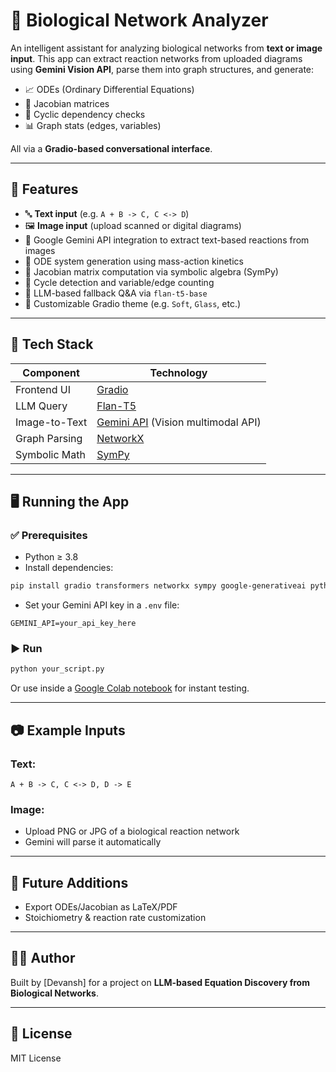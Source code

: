 
# 🧬 Biological Network Analyzer

An intelligent assistant for analyzing biological networks from **text or image input**. This app can extract reaction networks from uploaded diagrams using **Gemini Vision API**, parse them into graph structures, and generate:

- 📈 ODEs (Ordinary Differential Equations)
- 🧮 Jacobian matrices
- 🔄 Cyclic dependency checks
- 📊 Graph stats (edges, variables)

All via a **Gradio-based conversational interface**.

---

## 🚀 Features

- 🔤 **Text input** (e.g. `A + B -> C, C <-> D`)
- 🖼️ **Image input** (upload scanned or digital diagrams)
- 🧠 Google Gemini API integration to extract text-based reactions from images
- 🧪 ODE system generation using mass-action kinetics
- 🧠 Jacobian matrix computation via symbolic algebra (SymPy)
- 🔁 Cycle detection and variable/edge counting
- 🤖 LLM-based fallback Q&A via `flan-t5-base`
- 🎨 Customizable Gradio theme (e.g. `Soft`, `Glass`, etc.)

---

## 🧰 Tech Stack

| Component     | Technology                     |
|---------------|-------------------------------|
| Frontend UI   | [Gradio](https://gradio.app)  |
| LLM Query     | [Flan-T5](https://huggingface.co/google/flan-t5-base) |
| Image-to-Text | [Gemini API](https://ai.google.dev/) (Vision multimodal API) |
| Graph Parsing | [NetworkX](https://networkx.org) |
| Symbolic Math | [SymPy](https://www.sympy.org/) |

---

## 🖥️ Running the App

### ✅ Prerequisites

- Python ≥ 3.8
- Install dependencies:

```bash
pip install gradio transformers networkx sympy google-generativeai python-dotenv pillow
````

* Set your Gemini API key in a `.env` file:

```
GEMINI_API=your_api_key_here
```

### ▶️ Run

```bash
python your_script.py
```

Or use inside a [Google Colab notebook](https://colab.research.google.com/) for instant testing.

---

## 📷 Example Inputs

### Text:

```
A + B -> C, C <-> D, D -> E
```

### Image:

* Upload PNG or JPG of a biological reaction network
* Gemini will parse it automatically

---

## 📌 Future Additions

* Export ODEs/Jacobian as LaTeX/PDF
* Stoichiometry & reaction rate customization

---

## 🧑‍🔬 Author

Built by \[Devansh] for a project on **LLM-based Equation Discovery from Biological Networks**.

---

## 📝 License

MIT License
